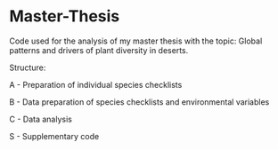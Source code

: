 # Master-Thesis
Code used for the analysis of my master thesis with the topic: Global patterns and drivers of plant diversity in deserts.


Structure:

A - Preparation of individual species checklists

B - Data preparation of species checklists and environmental variables

C - Data analysis

S - Supplementary code

